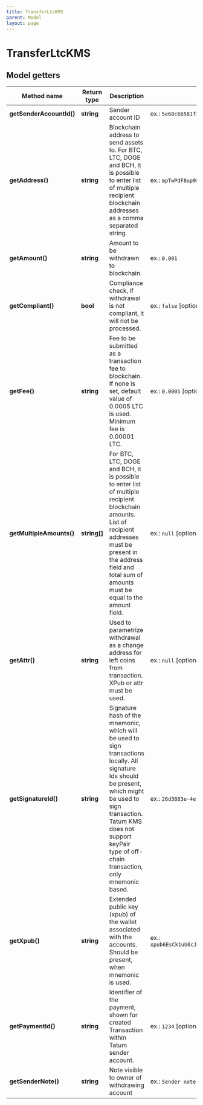 ```yaml
---
title: TransferLtcKMS
parent: Model
layout: page
---
```


# TransferLtcKMS

## Model getters

Method name | Return type | Description | Notes
------------ | ------------- | ------------- | -------------
**getSenderAccountId()** | **string** | Sender account ID | ex.: `5e68c66581f2ee32bc354087`
**getAddress()** | **string** | Blockchain address to send assets to. For BTC, LTC, DOGE and BCH, it is possible to enter list of multiple recipient blockchain addresses as a comma separated string. | ex.: `mpTwPdF8up9kidgcAStriUPwRdnE9MRAg7`
**getAmount()** | **string** | Amount to be withdrawn to blockchain. | ex.: `0.001`
**getCompliant()** | **bool** | Compliance check, if withdrawal is not compliant, it will not be processed. | ex.: `false` [optional]
**getFee()** | **string** | Fee to be submitted as a transaction fee to blockchain. If none is set, default value of 0.0005 LTC is used. Minimum fee is 0.00001 LTC. | ex.: `0.0005` [optional]
**getMultipleAmounts()** | **string[]** | For BTC, LTC, DOGE and BCH, it is possible to enter list of multiple recipient blockchain amounts. List of recipient addresses must be present in the address field and total sum of amounts must be equal to the amount field. | ex.: `null` [optional]
**getAttr()** | **string** | Used to parametrize withdrawal as a change address for left coins from transaction. XPub or attr must be used. | ex.: `null` [optional]
**getSignatureId()** | **string** | Signature hash of the mnemonic, which will be used to sign transactions locally. All signature Ids should be present, which might be used to sign transaction. Tatum KMS does not support keyPair type of off-chain transaction, only mnemonic based. | ex.: `26d3883e-4e17-48b3-a0ee-09a3e484ac83`
**getXpub()** | **string** | Extended public key (xpub) of the wallet associated with the accounts. Should be present, when mnemonic is used. | ex.: `xpub6EsCk1uU6cJzqvP9CdsTiJwT2rF748YkPnhv5Qo8q44DG7nn2vbyt48YRsNSUYS44jFCW9gwvD9kLQu9AuqXpTpM1c5hgg9PsuBLdeNncid`
**getPaymentId()** | **string** | Identifier of the payment, shown for created Transaction within Tatum sender account. | ex.: `1234` [optional]
**getSenderNote()** | **string** | Note visible to owner of withdrawing account | ex.: `Sender note` [optional]

